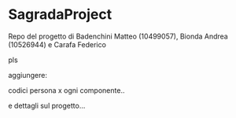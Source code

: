 # SagradaProject
Repo del progetto di Badenchini Matteo (10499057), Bionda Andrea (10526944) e Carafa Federico



pls

aggiungere:

codici persona x ogni componente..

e dettagli sul progetto...
